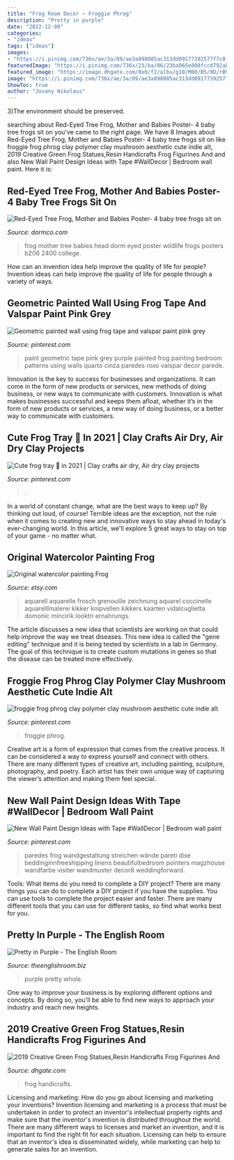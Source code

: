 ```yaml
---
title: "Frog Room Decor ~ Froggie Phrog"
description: "Pretty in purple"
date: "2022-12-09"
categories:
- "ideas"
tags: ["ideas"]
images:
- "https://i.pinimg.com/736x/ae/3a/89/ae3a898085ac313dd09177392577f7c0.jpg"
featuredImage: "https://i.pinimg.com/736x/23/ba/06/23ba065e808fccd792aba0682bd86a98.jpg"
featured_image: "https://image.dhgate.com/0x0/f2/albu/g10/M00/B5/9D/rBVaWV22iLGAYOHdAAFSaRRspxA687.jpg"
image: "https://i.pinimg.com/736x/ae/3a/89/ae3a898085ac313dd09177392577f7c0.jpg"
ShowToc: true
author: "Jovany Nikolaus"
---
```



3)The environment should be preserved. 

	

		
searching about Red-Eyed Tree Frog, Mother and Babies Poster- 4 baby tree frogs sit on you've came to the right page. We have 8 Images about Red-Eyed Tree Frog, Mother and Babies Poster- 4 baby tree frogs sit on like froggie frog phrog clay polymer clay mushroom aesthetic cute indie alt, 2019 Creative Green Frog Statues,Resin Handicrafts Frog Figurines And and also New Wall Paint Design Ideas with Tape #WallDecor | Bedroom wall paint. Here it is:
		
    
## Red-Eyed Tree Frog, Mother And Babies Poster- 4 Baby Tree Frogs Sit On

<img loading=lazy src="https://www.dormco.com/v/vspfiles/photos/2400-3004-B206-2T.jpg" onerror="this.onerror=null;this.src='https://tse4.mm.bing.net/th?id=OIP.V2u8gCMBTAC6Qlc-lb-GVAAAAA&amp;pid=15.1';" alt="Red-Eyed Tree Frog, Mother and Babies Poster- 4 baby tree frogs sit on">

_Source: dormco.com_

>frog mother tree babies head dorm eyed poster wildlife frogs posters b206 2400 college. 

	

How can an invention idea help improve the quality of life for people?
Invention ideas can help improve the quality of life for people through a variety of ways.

    
## Geometric Painted Wall Using Frog Tape And Valspar Paint Pink Grey

<img loading=lazy src="https://i.pinimg.com/736x/18/6e/54/186e54dc21659419647a6fa03fd0f4c4.jpg" onerror="this.onerror=null;this.src='https://tse2.mm.bing.net/th?id=OIP.qJGoaD2jBPGMPjr9YQ-dLQHaEK&amp;pid=15.1';" alt="Geometric painted wall using frog tape and valspar paint pink grey">

_Source: pinterest.com_

>paint geometric tape pink grey purple painted frog painting bedroom patterns using walls quarto cinza paredes roxo valspar decor parede. 

	

Innovation is the key to success for businesses and organizations. It can come in the form of new products or services, new methods of doing business, or new ways to communicate with customers. Innovation is what makes businesses successful and keeps them afloat, whether it’s in the form of new products or services, a new way of doing business, or a better way to communicate with customers.

    
## Cute Frog Tray 🐸 In 2021 | Clay Crafts Air Dry, Air Dry Clay Projects

<img loading=lazy src="https://i.pinimg.com/736x/ae/3a/89/ae3a898085ac313dd09177392577f7c0.jpg" onerror="this.onerror=null;this.src='https://tse1.mm.bing.net/th?id=OIP.cerG6U66lZXScGcJ3qkBZwHaJ3&amp;pid=15.1';" alt="Cute frog tray 🐸 in 2021 | Clay crafts air dry, Air dry clay projects">

_Source: pinterest.com_

>. 

	

In a world of constant change, what are the best ways to keep up? By thinking out loud, of course! Terrible ideas are the exception, not the rule when it comes to creating new and innovative ways to stay ahead in today's ever-changing world. In this article, we'll explore 5 great ways to stay on top of your game - no matter what.

    
## Original Watercolor Painting Frog

<img loading=lazy src="https://img1.etsystatic.com/000/0/5779519/il_fullxfull.221225637.jpg" onerror="this.onerror=null;this.src='https://tse2.mm.bing.net/th?id=OIP.k8Zq-z2TvkQf9wrKwakigQHaJl&amp;pid=15.1';" alt="Original watercolor painting Frog">

_Source: etsy.com_

>aquarell aquarelle frosch grenouille zeichnung aquarel coccinelle aquarelllmalerei kikker knipvellen kikkers kaarten vidalcuglietta domonic mincirik looktri ernahrungs. 

	

The article discusses a new idea that scientists are working on that could help improve the way we treat diseases. This new idea is called the "gene editing" technique and it is being tested by scientists in a lab in Germany. The goal of this technique is to create custom mutations in genes so that the disease can be treated more effectively.

    
## Froggie Frog Phrog Clay Polymer Clay Mushroom Aesthetic Cute Indie Alt

<img loading=lazy src="https://i.pinimg.com/736x/23/ba/06/23ba065e808fccd792aba0682bd86a98.jpg" onerror="this.onerror=null;this.src='https://tse2.mm.bing.net/th?id=OIP.AuB4uf65XEsxksGs5-ixBwHaNz&amp;pid=15.1';" alt="froggie frog phrog clay polymer clay mushroom aesthetic cute indie alt">

_Source: pinterest.com_

>froggie phrog. 

	

Creative art is a form of expression that comes from the creative process. It can be considered a way to express yourself and connect with others. There are many different types of creative art, including painting, sculpture, photography, and poetry. Each artist has their own unique way of capturing the viewer’s attention and making them feel special.

    
## New Wall Paint Design Ideas With Tape #WallDecor | Bedroom Wall Paint

<img loading=lazy src="https://i.pinimg.com/originals/a6/29/fe/a629fed552bd9829cbbf78a172db3359.jpg" onerror="this.onerror=null;this.src='https://tse1.mm.bing.net/th?id=OIP.Kss-l_d2NNXWsQXLh57FyAHaJ4&amp;pid=15.1';" alt="New Wall Paint Design Ideas with Tape #WallDecor | Bedroom wall paint">

_Source: pinterest.com_

>paredes frog wandgestaltung streichen wände pareti dise beddinginnfreeshipping linens beautifulbedroom pointers magzhouse wandfarbe visiter wandmuster decor8 weddingforward. 

	

Tools: What items do you need to complete a DIY project?
There are many things you can do to complete a DIY project if you have the supplies. You can use tools to complete the project easier and faster. There are many different tools that you can use for different tasks, so find what works best for you.

    
## Pretty In Purple - The English Room

<img loading=lazy src="http://www.theenglishroom.biz/wp-content/uploads/2016/06/gallery-1464967060-purple-room-1.jpg" onerror="this.onerror=null;this.src='https://tse4.mm.bing.net/th?id=OIP.GMUE0utuBbKi3gSAbq270wHaLH&amp;pid=15.1';" alt="Pretty in Purple - The English Room">

_Source: theenglishroom.biz_

>purple pretty whole. 

	

One way to improve your business is by exploring different options and concepts. By doing so, you'll be able to find new ways to approach your industry and reach new heights.

    
## 2019 Creative Green Frog Statues,Resin Handicrafts Frog Figurines And

<img loading=lazy src="https://image.dhgate.com/0x0/f2/albu/g10/M00/B5/9D/rBVaWV22iLGAYOHdAAFSaRRspxA687.jpg" onerror="this.onerror=null;this.src='https://tse3.mm.bing.net/th?id=OIP.OkJGbT4N_qeODm5zCeioMQHaHa&amp;pid=15.1';" alt="2019 Creative Green Frog Statues,Resin Handicrafts Frog Figurines And">

_Source: dhgate.com_

>frog handicrafts. 

	

Licensing and marketing: How do you go about licensing and marketing your inventions?
Invention licensing and marketing is a process that must be undertaken in order to protect an inventor's intellectual property rights and make sure that the inventor's invention is distributed throughout the world. There are many different ways to licenses and market an invention, and it is important to find the right fit for each situation. Licensing can help to ensure that an inventor's idea is disseminated widely, while marketing can help to generate sales for an invention.

